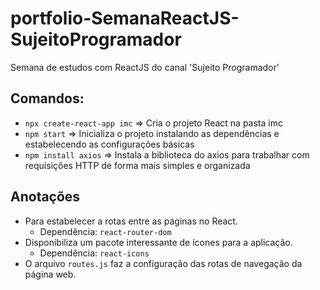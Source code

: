 # portfolio-SemanaReactJS-SujeitoProgramador
Semana de estudos com ReactJS do canal 'Sujeito Programador'

## Comandos:
- `npx create-react-app imc` => Cria o projeto React na pasta imc
- `npm start` => Inicializa o projeto instalando as dependências e estabelecendo as configurações básicas
- `npm install axios` => Instala a biblioteca do axios para trabalhar com requisições HTTP de forma mais simples e organizada

## Anotações
- Para estabelecer a rotas entre as páginas no React.
  - Dependência: `react-router-dom`
- Disponibiliza um pacote interessante de ícones para a aplicação.
  - Dependência: `react-icons`
- O arquivo `routes.js` faz a configuração das rotas de navegação da página web.